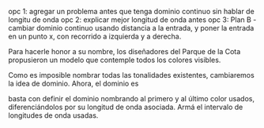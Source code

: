 opc 1: agregar un problema antes que tenga dominio continuo sin hablar de longitu de onda
opc 2: explicar mejor longitud de onda antes 
opc 3: Plan B - cambiar dominio continuo usando distancia a la entrada, y poner la entrada en un punto x, con recorrido a izquierda y a derecha.

Para hacerle honor a su nombre, los diseñadores del Parque de la Cota propusieron un modelo que contemple todos los colores visibles. 

Como es imposible nombrar todas las tonalidades existentes, cambiaremos la idea de dominio.
Ahora, el dominio es 




basta con definir el dominio nombrando al primero y al último color usados, diferenciándolos por su longitud de onda asociada. 
Armá el intervalo de longitudes de onda usadas.